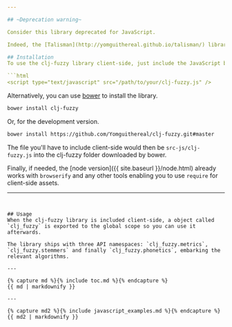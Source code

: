 ```yaml
---

## ~Deprecation warning~

Consider this library deprecated for JavaScript.

Indeed, the [Talisman](http://yomguithereal.github.io/talisman/) library can be seen as an improvement over `clj-fuzzy` and is, what's more, written directly in JavaScript.

## Installation
To use the clj-fuzzy library client-side, just include the JavaScript build of the library available [here](https://raw.github.com/Yomguithereal/clj-fuzzy/master/src-js/clj-fuzzy.js).

```html
<script type="text/javascript" src="/path/to/your/clj-fuzzy.js" />
```

Alternatively, you can use [bower](http://bower.io/) to install the library.

```bash
bower install clj-fuzzy
```

Or, for the development version.

```bash
bower install https://github.com/Yomguithereal/clj-fuzzy.git#master
```

The file you'll have to include client-side would then be `src-js/clj-fuzzy.js` into the clj-fuzzy folder downloaded by bower.

Finally, if needed, the [node version]({{ site.baseurl }}/node.html) already works with `browserify` and any other tools enabling you to use `require` for client-side assets.

---
```


## Usage
When the clj-fuzzy library is included client-side, a object called `clj_fuzzy` is exported to the global scope so you can use it afterwards.

The library ships with three API namespaces: `clj_fuzzy.metrics`, `clj_fuzzy.stemmers` and finally `clj_fuzzy.phonetics`, embarking the relevant algorithms.

---

{% capture md %}{% include toc.md %}{% endcapture %}
{{ md | markdownify }}

---

{% capture md2 %}{% include javascript_examples.md %}{% endcapture %}
{{ md2 | markdownify }}
